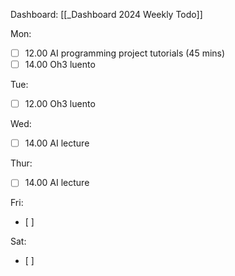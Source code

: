 
Dashboard: [[_Dashboard 2024 Weekly Todo]]

Mon:
- [ ] 12.00 AI programming project tutorials (45 mins)
- [ ] 14.00 Oh3 luento

Tue:
- [ ] 12.00 Oh3 luento

Wed:
- [ ] 14.00 AI lecture

Thur:
- [ ] 14.00 AI lecture

Fri:
- [ ] 

Sat:
- [ ] 